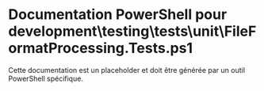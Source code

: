 # Documentation PowerShell pour development\testing\tests\unit\FileFormatProcessing.Tests.ps1

Cette documentation est un placeholder et doit être générée par un outil PowerShell spécifique.
